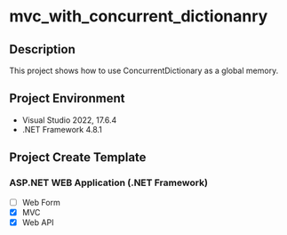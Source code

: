 # mvc_with_concurrent_dictionanry

## Description

This project shows how to use ConcurrentDictionary as a global memory.

## Project Environment

- Visual Studio 2022, 17.6.4
- .NET Framework 4.8.1

## Project Create Template

### ASP.NET WEB Application (.NET Framework)

- [ ] Web Form
- [x] MVC
- [x] Web API
